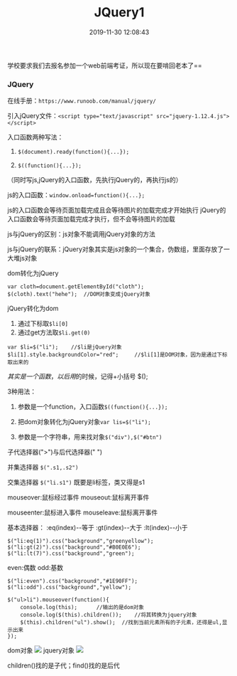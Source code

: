 ﻿---
title: JQuery1
categories: web
date: 2019-11-30 12:08:43
tags:
  - web
---

学校要求我们去报名参加一个web前端考证，所以现在要啃回老本了==

### JQuery

在线手册：`https://www.runoob.com/manual/jquery/`

引入jQuery文件：`<script type="text/javascript" src="jquery-1.12.4.js"></script>`

入口函数两种写法：

1. `$(document).ready(function(){...});`

2. `$((function(){...});`

（同时写js,jQuery的入口函数，先执行jQuery的，再执行js的）

js的入口函数：`window.onload=function(){...};`

js的入口函数会等待页面加载完成且会等待图片的加载完成才开始执行
jQuery的入口函数会等待页面加载完成才执行，但不会等待图片的加载

js与jQuery的区别：js对象不能调用jQuery对象的方法

js与jQuery的联系：jQuery对象其实是js对象的一个集合，伪数组，里面存放了一大堆js对象

dom转化为jQuery
```
var cloth=document.getElementById("cloth");
$(cloth).text("hehe");  //DOM对象变成jQuery对象
```

jQuery转化为dom
1. 通过下标取`$li[0]`
2. 通过get方法取`$li.get(0)`

```
var $li=$("li");    //$li是jQuery对象
$li[1].style.backgroundColor="red";     //$li[1]是DOM对象，因为是通过下标取出来的
```

$其实是一个函数，以后用$的时候，记得+小括号 $();

3种用法：

1. 参数是一个function，入口函数`$((function(){...});`

2. 把dom对象转化为jQuery对象`var lis=$("li");`

3. 参数是一个字符串，用来找对象`$("div"),$("#btn")`

子代选择器(">")与后代选择器(" ")

并集选择器 `$(".s1,.s2")`

交集选择器 `$("li.s1")` 既要是li标签，类又得是s1

mouseover:鼠标经过事件
mouseout:鼠标离开事件

mouseenter:鼠标进入事件
mouseleave:鼠标离开事件

基本选择器：
:eq(index)--等于
:gt(index)--大于
:lt(index)--小于
```
$("li:eq(1)").css("background","greenyellow");
$("li:gt(2)").css("background","#B0E0E6");
$("li:lt(7)").css("background","green");
```

even:偶数
odd:基数
```
$("li:even").css("background","#1E90FF");
$("li:odd").css("background","yellow");
```

```
$("ul>li").mouseover(function(){
    console.log(this);		//输出的是dom对象
    console.log($(this).children());	//将其转换为jquery对象
    $(this).children("ul").show();  //找到当前元素所有的子元素，还得是ul,显示出来
});
```
dom对象
![](http://chenchen7.oss-cn-shanghai.aliyuncs.com/20191130111911.PNG)
jquery对象
![](http://chenchen7.oss-cn-shanghai.aliyuncs.com/20191130111916.PNG)

children()找的是子代；find()找的是后代



